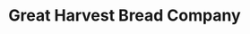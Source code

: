 ---
title: "Great Harvest Bread Company"
url: /eagle/great-harvest-bread-company/
shop: Bäckerei
---